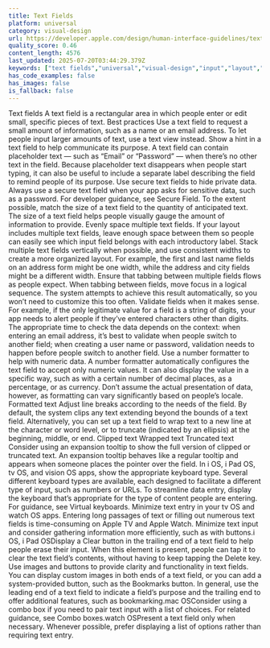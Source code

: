 ```yaml
---
title: Text Fields
platform: universal
category: visual-design
url: https://developer.apple.com/design/human-interface-guidelines/text-fields
quality_score: 0.46
content_length: 4576
last_updated: 2025-07-20T03:44:29.379Z
keywords: ["text fields","universal","visual-design","input","layout","system","presentation","buttons","images"]
has_code_examples: false
has_images: false
is_fallback: false
---
```


Text fields A text field is a rectangular area in which people enter or edit small, specific pieces of text. Best practices Use a text field to request a small amount of information, such as a name or an email address. To let people input larger amounts of text, use a text view instead. Show a hint in a text field to help communicate its purpose. A text field can contain placeholder text — such as “Email” or “Password” — when there’s no other text in the field. Because placeholder text disappears when people start typing, it can also be useful to include a separate label describing the field to remind people of its purpose. Use secure text fields to hide private data. Always use a secure text field when your app asks for sensitive data, such as a password. For developer guidance, see Secure Field. To the extent possible, match the size of a text field to the quantity of anticipated text. The size of a text field helps people visually gauge the amount of information to provide. Evenly space multiple text fields. If your layout includes multiple text fields, leave enough space between them so people can easily see which input field belongs with each introductory label. Stack multiple text fields vertically when possible, and use consistent widths to create a more organized layout. For example, the first and last name fields on an address form might be one width, while the address and city fields might be a different width. Ensure that tabbing between multiple fields flows as people expect. When tabbing between fields, move focus in a logical sequence. The system attempts to achieve this result automatically, so you won’t need to customize this too often. Validate fields when it makes sense. For example, if the only legitimate value for a field is a string of digits, your app needs to alert people if they’ve entered characters other than digits. The appropriate time to check the data depends on the context: when entering an email address, it’s best to validate when people switch to another field; when creating a user name or password, validation needs to happen before people switch to another field. Use a number formatter to help with numeric data. A number formatter automatically configures the text field to accept only numeric values. It can also display the value in a specific way, such as with a certain number of decimal places, as a percentage, or as currency. Don’t assume the actual presentation of data, however, as formatting can vary significantly based on people’s locale. Formatted text Adjust line breaks according to the needs of the field. By default, the system clips any text extending beyond the bounds of a text field. Alternatively, you can set up a text field to wrap text to a new line at the character or word level, or to truncate (indicated by an ellipsis) at the beginning, middle, or end. Clipped text Wrapped text Truncated text Consider using an expansion tooltip to show the full version of clipped or truncated text. An expansion tooltip behaves like a regular tooltip and appears when someone places the pointer over the field. In i OS, i Pad OS, tv OS, and vision OS apps, show the appropriate keyboard type. Several different keyboard types are available, each designed to facilitate a different type of input, such as numbers or URLs. To streamline data entry, display the keyboard that’s appropriate for the type of content people are entering. For guidance, see Virtual keyboards. Minimize text entry in your tv OS and watch OS apps. Entering long passages of text or filling out numerous text fields is time-consuming on Apple TV and Apple Watch. Minimize text input and consider gathering information more efficiently, such as with buttons.i OS, i Pad OSDisplay a Clear button in the trailing end of a text field to help people erase their input. When this element is present, people can tap it to clear the text field’s contents, without having to keep tapping the Delete key. Use images and buttons to provide clarity and functionality in text fields. You can display custom images in both ends of a text field, or you can add a system-provided button, such as the Bookmarks button. In general, use the leading end of a text field to indicate a field’s purpose and the trailing end to offer additional features, such as bookmarking.mac OSConsider using a combo box if you need to pair text input with a list of choices. For related guidance, see Combo boxes.watch OSPresent a text field only when necessary. Whenever possible, prefer displaying a list of options rather than requiring text entry.